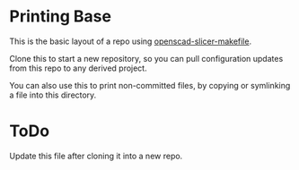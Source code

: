 # Printing Base
This is the basic layout of a repo using [openscad-slicer-makefile](https://github.com/telepath/openscad-slicer-makefile).

Clone this to start a new repository, so you can pull configuration updates from this repo to any derived project.

You can also use this to print non-committed files, by copying or symlinking a file into this directory.

# ToDo
Update this file after cloning it into a new repo.
